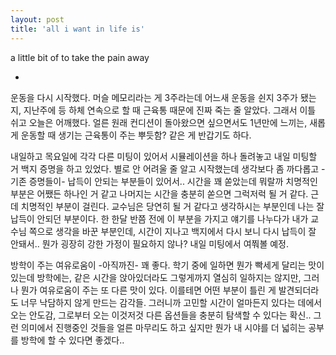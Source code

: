 ```yaml
---
layout: post
title: 'all i want in life is'
---
```


a little bit of to take the pain away

-

운동을 다시 시작했다. 머슬 메모리라는 게 3주라는데 어느새 운동을 쉰지 3주가 됐는지, 지난주에 등 하체 연속으로 할 때 근육통 때문에 진짜 죽는 줄 알았다. 그래서 이틀 쉬고 오늘은 어깨했다. 얼른 원래 컨디션이 돌아왔으면 싶으면서도 1년만에 느끼는, 새롭게 운동할 때 생기는 근육통이 주는 뿌듯함? 같은 게 반갑기도 하다. 

내일하고 목요일에 각각 다른 미팅이 있어서 시뮬레이션을 하나 돌려놓고 내일 미팅할 거 백지 증명을 하고 있었다. 별로 안 어려울 줄 알고 시작했는데 생각보다 좀 까다롭고 -기존 증명들이- 납득이 안되는 부분들이 있어서.. 시간을 꽤 쏟았는데 뭐랄까 치명적인 부분은 어쨌든 하나인 거 같고 나머지는 시간을 충분히 쏟으면 그럭저럭 될 거 같다. 근데 치명적인 부분이 걸린다. 교수님은 당연히 될 거 같다고 생각하시는 부분인데 나는 잘 납득이 안되던 부분이다. 한 한달 반쯤 전에 이 부분을 가지고 얘기를 나누다가 내가 교수님 쪽으로 생각을 바꾼 부분인데, 시간이 지나고 백지에서 다시 보니 다시 납득이 잘 안돼서.. 뭔가 굉장히 강한 가정이 필요하지 않나? 내일 미팅에서 여쭤볼 예정. 

방학이 주는 여유로움이 -아직까진- 꽤 좋다. 학기 중에 일하면 뭔가 빡세게 달리는 맛이 있는데 방학에는, 같은 시간을 앉아있더라도 그렇게까지 열심히 일하지는 않지만, 그러나 뭔가 여유로움이 주는 또 다른 맛이 있다. 이를테면 어떤 부분이 틀린 게 발견되더라도 너무 낙담하지 않게 만드는 감각들. 그러니까 고민할 시간이 얼마든지 있다는 데에서 오는 안도감, 그로부터 오는 이것저것 다른 옵션들을 충분히 탐색할 수 있다는 확신.. 그런 의미에서 진행중인 것들을 얼른 마무리도 하고 싶지만 뭔가 내 시야를 더 넓히는 공부를 방학에 할 수 있다면 좋겠다.. 


